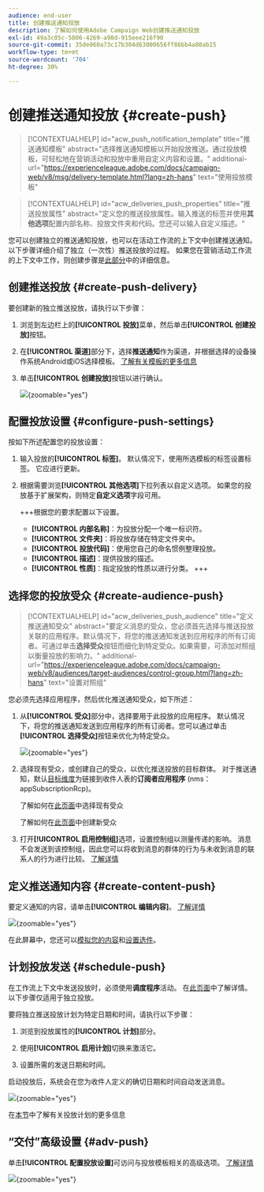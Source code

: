 ```yaml
---
audience: end-user
title: 创建推送通知投放
description: 了解如何使用Adobe Campaign Web创建推送通知投放
exl-id: 49a3c05c-5806-4269-a98d-915eee216f90
source-git-commit: 35de060a73c17b304d63000656ff86bb4a80ab15
workflow-type: tm+mt
source-wordcount: '704'
ht-degree: 30%

---
```


# 创建推送通知投放 {#create-push}

>[!CONTEXTUALHELP]
>id="acw_push_notification_template"
>title="推送通知模板"
>abstract="选择推送通知模板以开始投放推送。通过投放模板，可轻松地在营销活动和投放中重用自定义内容和设置。"
>additional-url="https://experienceleague.adobe.com/docs/campaign-web/v8/msg/delivery-template.html?lang=zh-hans" text="使用投放模板"


>[!CONTEXTUALHELP]
>id="acw_deliveries_push_properties"
>title="推送投放属性"
>abstract="定义您的推送投放属性。输入推送的标签并使用&#x200B;**其他选项**&#x200B;配置内部名称、投放文件夹和代码。您还可以输入自定义描述。"

您可以创建独立的推送通知投放，也可以在活动工作流的上下文中创建推送通知。 以下步骤详细介绍了独立（一次性）推送投放的过程。 如果您在营销活动工作流的上下文中工作，则创建步骤是[此部分](../workflows/activities/channels.md#create-a-delivery-in-a-campaign-workflow)中的详细信息。

## 创建推送投放 {#create-push-delivery}

要创建新的独立推送投放，请执行以下步骤：

1. 浏览到左边栏上的&#x200B;**[!UICONTROL 投放]**&#x200B;菜单，然后单击&#x200B;**[!UICONTROL 创建投放]**&#x200B;按钮。

1. 在&#x200B;**[!UICONTROL 渠道]**&#x200B;部分下，选择&#x200B;**推送通知**&#x200B;作为渠道，并根据选择的设备操作系统Android或iOS选择模板。 [了解有关模板的更多信息](../msg/delivery-template.md)

1. 单击&#x200B;**[!UICONTROL 创建投放]**&#x200B;按钮以进行确认。

   ![](assets/push_create_1.png){zoomable="yes"}

## 配置投放设置 {#configure-push-settings}

按如下所述配置您的投放设置：

1. 输入投放的&#x200B;**[!UICONTROL 标签]**。 默认情况下，使用所选模板的标签设置标签。 它应进行更新。

1. 根据需要浏览&#x200B;**[!UICONTROL 其他选项]**&#x200B;下拉列表以自定义选项。 如果您的投放基于扩展架构，则特定&#x200B;**自定义选项**&#x200B;字段可用。

   +++根据您的要求配置以下设置。
   * **[!UICONTROL 内部名称]**：为投放分配一个唯一标识符。
   * **[!UICONTROL 文件夹]**：将投放存储在特定文件夹中。
   * **[!UICONTROL 投放代码]**：使用您自己的命名惯例整理投放。
   * **[!UICONTROL 描述]**：提供投放的描述。
   * **[!UICONTROL 性质]**：指定投放的性质以进行分类。
+++


## 选择您的投放受众 {#create-audience-push}

>[!CONTEXTUALHELP]
>id="acw_deliveries_push_audience"
>title="定义推送通知受众"
>abstract="要定义消息的受众，您必须首先选择与推送投放关联的应用程序。默认情况下，将您的推送通知发送到应用程序的所有订阅者。可通过单击&#x200B;**选择受众**&#x200B;按钮而细化到特定受众。如果需要，可添加对照组以衡量投放的影响力。"
>additional-url="https://experienceleague.adobe.com/docs/campaign-web/v8/audiences/target-audiences/control-group.html?lang=zh-hans" text="设置对照组"


您必须先选择应用程序，然后优化推送通知受众，如下所述：

1. 从&#x200B;**[!UICONTROL 受众]**&#x200B;部分中，选择要用于此投放的应用程序。 默认情况下，将您的推送通知发送到应用程序的所有订阅者。您可以通过单击&#x200B;**[!UICONTROL 选择受众]**&#x200B;按钮来优化为特定受众。

   ![](assets/push_create_2.png){zoomable="yes"}

1. 选择现有受众，或创建自己的受众，以优化推送投放的目标群体。 对于推送通知，默认[目标维度](../audience/about-recipients.md#targeting-dimensions)为链接到收件人表的&#x200B;**订阅者应用程序** (nms：appSubscriptionRcp)。

   了解如何在[此页面](../audience/add-audience.md)中选择现有受众

   了解如何在[此页面](../audience/one-time-audience.md)中创建新受众

1. 打开&#x200B;**[!UICONTROL 启用控制组]**&#x200B;选项，设置控制组以测量传递的影响。 消息不会发送到该控制组，因此您可以将收到消息的群体的行为与未收到消息的联系人的行为进行比较。 [了解详情](../audience/control-group.md)

## 定义推送通知内容 {#create-content-push}

要定义通知的内容，请单击&#x200B;**[!UICONTROL 编辑内容]**。 [了解详情](content-push.md)

![](assets/push_create_5.png){zoomable="yes"}

在此屏幕中，您还可以[模拟您的内容](../preview-test/preview-test.md)和[设置选件](../msg/offers.md)。

## 计划投放发送 {#schedule-push}

在工作流上下文中发送投放时，必须使用&#x200B;**调度程序**&#x200B;活动。 在[此页面](../workflows/activities/scheduler.md)中了解详情。 以下步骤仅适用于独立投放。

要将独立推送投放计划为特定日期和时间，请执行以下步骤：

1. 浏览到投放属性的&#x200B;**[!UICONTROL 计划]**&#x200B;部分。

1. 使用&#x200B;**[!UICONTROL 启用计划]**&#x200B;切换来激活它。

1. 设置所需的发送日期和时间。

启动投放后，系统会在您为收件人定义的确切日期和时间自动发送消息。

![](assets/push_create_3.png){zoomable="yes"}

在[本节](../msg/gs-deliveries.md#gs-schedule)中了解有关投放计划的更多信息

## “交付”高级设置 {#adv-push}

单击&#x200B;**[!UICONTROL 配置投放设置]**&#x200B;可访问与投放模板相关的高级选项。 [了解详情](../advanced-settings/delivery-settings.md)

![](assets/push_create_4.png){zoomable="yes"}
